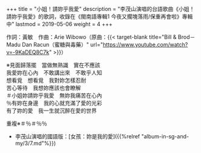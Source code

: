 +++
title = "小姐！請妳乎我愛"
description = "李茂山演唱的台語歌曲《小姐！請妳乎我愛》的歌詞，收錄在《閩南語專輯1 今夜又擱塊落雨/保重再會啦》專輯中"
lastmod = 2019-05-06
weight = 4
+++

作詞：黃敏　作曲：Arie Wibowo（原曲：{{< target-blank title="Bill & Brod－Madu Dan Racun（蜜糖與毒藥）" url="https://www.youtube.com/watch?v=-9KaDEQ8C7k" >}}）  

※見面歸落擺　當做無熟識　實在不應該  
我愛妳在心內　不敢講出來　不敢乎人知  
想看覓　想看覓　我對妳怎樣忍耐  
苦心等待　我想妳應該也會瞭解  
＃小姐妳請妳乎我愛　無妳我痛苦在心內  
％有妳在身邊　我的心就充滿了愛的光彩  
有了妳的愛　我一生就沉醉在愛的世界  

重複※＃％＃％％

* 李茂山演唱的國語版：[女孩：妳是我的愛]({{%relref "album-in-sg-and-my/3/7.md"%}}) 